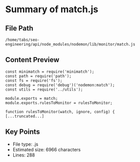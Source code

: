 # Summary of match.js
  
## File Path
`/home/tabs/seo-engineering/api/node_modules/nodemon/lib/monitor/match.js`

## Content Preview
```
const minimatch = require('minimatch');
const path = require('path');
const fs = require('fs');
const debug = require('debug')('nodemon:match');
const utils = require('../utils');

module.exports = match;
module.exports.rulesToMonitor = rulesToMonitor;

function rulesToMonitor(watch, ignore, config) {
[...truncated...]
```

## Key Points
- File type: .js
- Estimated size: 6966 characters
- Lines: 288
